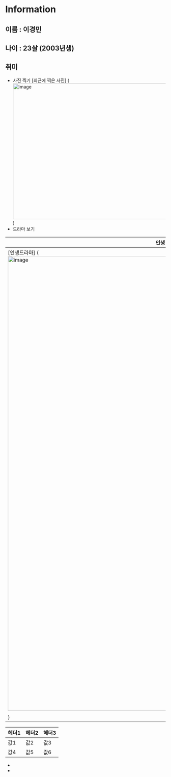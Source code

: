 # Information

## 이름 : 이경민
## 나이 : 23살 (2003년생)

## 취미
* 사진 찍기
[최근에 찍은 사진] (<img width="640" height="427" alt="image" src="https://github.com/user-attachments/assets/6ba4cf44-546e-4ad6-9dcb-6574395a5b2c" />)
* 드라마 보기


| 인생 드라마 | 최근에 보고있는 드라마|
|------------|----------------------|
|[인생드라마] (<img width="1000" height="1430" alt="image" src="https://github.com/user-attachments/assets/1911eced-a711-4e73-bc24-7cf17b5748d4" />)|[최근에 보고 있는 드라마] (<img width="1000" height="1003" alt="image" src="https://github.com/user-attachments/assets/0dfb04a0-80f1-4f4e-9b74-01805462d673" />
)|


| 헤더1 | 헤더2 | 헤더3 |
|-------|-------|-------|
| 값1   | 값2   | 값3   |
| 값4   | 값5   | 값6   |
* 
* 
